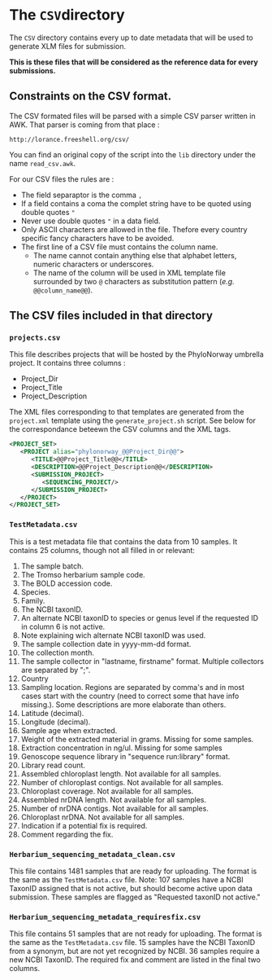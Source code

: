 # The `CSV`directory

The `CSV` directory contains every up to date metadata that will be used
to generate XLM files for submission. 

**This is these files that will be considered as the reference data for every submissions.**

## Constraints on the CSV format.

The CSV formated files will be parsed with a simple CSV parser written in AWK.
That parser is coming from that place :

    http://lorance.freeshell.org/csv/

You can find an original copy of the script into the `lib` directory under the
name `read_csv.awk`.

For our CSV files the rules are :

- The field separaptor is the comma `,`
- If a field contains a coma the complet string have to be quoted using double quotes `"`
- Never use double quotes `"` in a data field.
- Only ASCII characters are allowed in the file. Thefore every country specific 
    fancy characters have to be avoided.
- The first line of a CSV file must contains the column name.
    - The name cannot contain anything else that alphabet letters, numeric characters 
        or underscores.
    - The name of the column will be used in XML template file surrounded by two `@` 
        characters as substitution pattern (*e.g.* `@@column_name@@`). 


## The CSV files included in that directory

### `projects.csv`

This file describes projects that will be hosted by the PhyloNorway umbrella project.
It contains three columns :

- Project_Dir
- Project_Title
- Project_Description
 
 The XML files corresponding to that templates are generated from the `project.xml` template
 using the `generate_project.sh` script. See below for the correspondance beteewn the CSV columns and the XML tags.

```xml
<PROJECT_SET>
   <PROJECT alias="phylonorway_@@Project_Dir@@">
      <TITLE>@@Project_Title@@</TITLE>
      <DESCRIPTION>@@Project_Description@@</DESCRIPTION>
      <SUBMISSION_PROJECT>
         <SEQUENCING_PROJECT/>
      </SUBMISSION_PROJECT>
   </PROJECT>
</PROJECT_SET>
```

### `TestMetadata.csv`

This is a test metadata file that contains the data from 10 samples. It contains 25 columns, though not all filled in or relevant:

1. The sample batch.
2. The Tromso herbarium sample code.
3. The BOLD accession code.
4. Species.
5. Family.
6. The NCBI taxonID.
7. An alternate NCBI taxonID to species or genus level if the requested ID in column 6 is not active.
8. Note explaining wich alternate NCBI taxonID was used.
9. The sample collection date in yyyy-mm-dd format.
10. The collection month.
11. The sample collector in "lastname, firstname" format. Multiple collectors are separated by ";".
12. Country
13. Sampling location. Regions are separated by comma's and in most cases start with the country (need to correct some that have info missing.). Some descriptions are more elaborate than others.
14. Latitude (decimal).
15. Longitude (decimal).
16. Sample age when extracted.
17. Weight of the extracted material in grams. Missing for some samples.
18. Extraction concentration in ng/ul. Missing for some samples
19. Genoscope sequence library in "sequence run:library" format.
20. Library read count.
21. Assembled chloroplast length. Not available for all samples.
22. Number of chloroplast contigs. Not available for all samples.
23. Chloroplast coverage. Not available for all samples.
24. Assembled nrDNA length. Not available for all samples.
25. Number of nrDNA contigs. Not available for all samples.
26. Chloroplast nrDNA. Not available for all samples.
27. Indication if a potential fix is required.
28. Comment regarding the fix.


### `Herbarium_sequencing_metadata_clean.csv`

This file contains 1481 samples that are ready for uploading. The format is the same as the `TestMetadata.csv` file. Note: 107 samples have a NCBI TaxonID assigned that is not active, but should become active upon data submission. These samples are flagged as "Requested taxonID not active."


### `Herbarium_sequencing_metadata_requiresfix.csv`

This file contains 51 samples that are not ready for uploading. The format is the same as the `TestMetadata.csv` file. 15 samples have the NCBI TaxonID from a synonym, but are not yet recognized by NCBI. 36 samples require a new NCBI TaxonID. The required fix and comment are listed in the final two columns.
